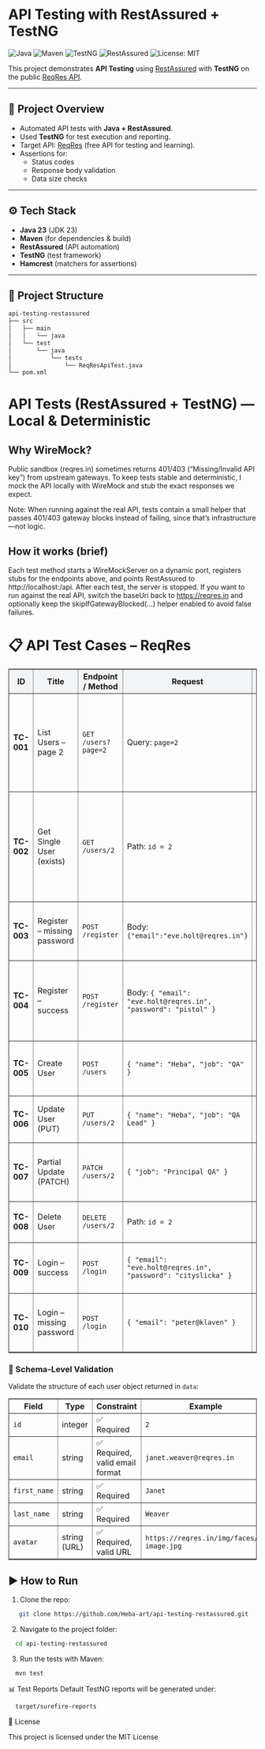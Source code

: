 # API Testing with RestAssured + TestNG

![Java](https://img.shields.io/badge/Java-23-blue?logo=java)
![Maven](https://img.shields.io/badge/Maven-Build-orange?logo=apachemaven)
![TestNG](https://img.shields.io/badge/TestNG-Framework-brightgreen)
![RestAssured](https://img.shields.io/badge/RestAssured-API--Testing-yellow)
![License: MIT](https://img.shields.io/badge/License-MIT-green)

This project demonstrates **API Testing** using [RestAssured](https://rest-assured.io/) with **TestNG** on the public [ReqRes API](https://reqres.in/).

---

## 📌 Project Overview
- Automated API tests with **Java + RestAssured**.
- Used **TestNG** for test execution and reporting.
- Target API: [ReqRes](https://reqres.in/) (free API for testing and learning).
- Assertions for:
    - Status codes
    - Response body validation
    - Data size checks

---

## ⚙️ Tech Stack
- **Java 23** (JDK 23)
- **Maven** (for dependencies & build)
- **RestAssured** (API automation)
- **TestNG** (test framework)
- **Hamcrest** (matchers for assertions)

---

## 📂 Project Structure
```bash
api-testing-restassured
├── src
│   ├── main
│   │   └── java
│   └── test
│       └── java
│           └── tests
│               └── ReqResApiTest.java
└── pom.xml
```
# API Tests (RestAssured + TestNG) — Local & Deterministic
## Why WireMock?
Public sandbox (reqres.in) sometimes returns 401/403 (“Missing/Invalid API key”) from upstream gateways. To keep tests stable and deterministic, I mock the API locally with WireMock and stub the exact responses we expect.

Note: When running against the real API, tests contain a small helper that passes 401/403 gateway blocks instead of failing, since that’s infrastructure—not logic.

## How it works (brief)
Each test method starts a WireMockServer on a dynamic port, registers stubs for the endpoints above, and points RestAssured to http://localhost:<port>/api.
After each test, the server is stopped.
If you want to run against the real API, switch the baseUri back to https://reqres.in and optionally keep the skipIfGatewayBlocked(...) helper enabled to avoid false failures.

# 📋 API Test Cases – ReqRes

<table border="1" cellpadding="6" cellspacing="0" width="100%">
<thead style="background:#f3f4f6;">
<tr>
<th>ID</th>
<th>Title</th>
<th>Endpoint / Method</th>
<th>Request</th>
<th>Validations (Assertions)</th>
<th>Expected HTTP</th>
<th>Notes</th>
</tr>
</thead>
<tbody>
<tr>
<td><b>TC-001</b></td>
<td>List Users – page 2</td>
<td><code>GET /users?page=2</code></td>
<td>Query: <code>page=2</code></td>
<td>
• <code>statusCode == 200</code><br/>
• <code>page == 2</code><br/>
• <code>data.size() > 0</code><br/>
• Fields: <code>id, email, first_name, last_name, avatar</code>
</td>
<td>🟢 <b>200 OK</b></td>
<td>Matches <code>testGetUsers</code> implemented.</td>
</tr>
<tr>
<td><b>TC-002</b></td>
<td>Get Single User (exists)</td>
<td><code>GET /users/2</code></td>
<td>Path: <code>id = 2</code></td>
<td>
• <code>statusCode == 200</code><br/>
• <code>data.id == 2</code><br/>
• Fields exist: <code>email, first_name, last_name, avatar</code><br/>
• <code>support</code> contains <code>url, text</code>
</td>
<td>🟢 <b>200 OK</b></td>
<td>Positive path.</td>
</tr>
<tr>
<td><b>TC-003</b></td>
<td>Register – missing password</td>
<td><code>POST /register</code></td>
<td>Body: <code>{"email":"eve.holt@reqres.in"}</code></td>
<td>
• <code>statusCode == 400</code><br/>
• Body has <code>error</code> ("Missing password")
</td>
<td>🟠 <b>400 Bad Request</b></td>
<td>Negative path validation.</td>
</tr>
<tr>
<td><b>TC-004</b></td>
<td>Register – success</td>
<td><code>POST /register</code></td>
<td>Body: <code>{ "email": "eve.holt@reqres.in", "password": "pistol" }</code></td>
<td>
• <code>statusCode == 200</code><br/>
• Body has <code>id</code> (non-empty)<br/>
• Body has <code>token</code> (non-empty)
</td>
<td>🟢 <b>200 OK</b></td>
<td>Positive path for registration.</td>
</tr>
<tr>
<td><b>TC-005</b></td>
<td>Create User</td>
<td><code>POST /users</code></td>
<td><code>{ "name": "Heba", "job": "QA" }</code></td>
<td>
• <code>statusCode == 201</code><br/>
• Body has <code>id, name, job, createdAt</code>
</td>
<td>🟢 <b>201 Created</b></td>
<td>Smoke test for POST.</td>
</tr>
<tr>
<td><b>TC-006</b></td>
<td>Update User (PUT)</td>
<td><code>PUT /users/2</code></td>
<td><code>{ "name": "Heba", "job": "QA Lead" }</code></td>
<td>
• <code>statusCode == 200</code><br/>
• Body has <code>name, job, updatedAt</code>
</td>
<td>🟢 <b>200 OK</b></td>
<td>Full update semantics.</td>
</tr>
<tr>
<td><b>TC-007</b></td>
<td>Partial Update (PATCH)</td>
<td><code>PATCH /users/2</code></td>
<td><code>{ "job": "Principal QA" }</code></td>
<td>
• <code>statusCode == 200</code><br/>
• Body has updated <code>job</code> and <code>updatedAt</code>
</td>
<td>🟢 <b>200 OK</b></td>
<td>Partial update semantics.</td>
</tr>
<tr>
<td><b>TC-008</b></td>
<td>Delete User</td>
<td><code>DELETE /users/2</code></td>
<td>Path: <code>id = 2</code></td>
<td>
• <code>statusCode == 204</code><br/>
• Response body empty
</td>
<td>🟢 <b>204 No Content</b></td>
<td>ReqRes mock API.</td>
</tr>
<tr>
<td><b>TC-009</b></td>
<td>Login – success</td>
<td><code>POST /login</code></td>
<td><code>{ "email": "eve.holt@reqres.in", "password": "cityslicka" }</code></td>
<td>
• <code>statusCode == 200</code><br/>
• Body has <code>token</code> (non-empty)
</td>
<td>🟢 <b>200 OK</b></td>
<td>Valid credentials.</td>
</tr>
<tr>
<td><b>TC-010</b></td>
<td>Login – missing password</td>
<td><code>POST /login</code></td>
<td><code>{ "email": "peter@klaven" }</code></td>
<td>
• <code>statusCode == 400</code><br/>
• Body has <code>error</code> ("Missing password")
</td>
<td>🟠 <b>400 Bad Request</b></td>
<td>Negative path validation.</td>
</tr>
</tbody>
</table>

<h3>🔎 Schema-Level Validation</h3>
<p>Validate the structure of each user object returned in <code>data</code>:</p>

<table border="1" cellpadding="6" cellspacing="0" width="100%">
  <thead>
    <tr>
      <th>Field</th>
      <th>Type</th>
      <th>Constraint</th>
      <th>Example</th>
    </tr>
  </thead>
  <tbody>
    <tr>
      <td><code>id</code></td>
      <td>integer</td>
      <td>✅ Required</td>
      <td><code>2</code></td>
    </tr>
    <tr>
      <td><code>email</code></td>
      <td>string</td>
      <td>✅ Required, valid email format</td>
      <td><code>janet.weaver@reqres.in</code></td>
    </tr>
    <tr>
      <td><code>first_name</code></td>
      <td>string</td>
      <td>✅ Required</td>
      <td><code>Janet</code></td>
    </tr>
    <tr>
      <td><code>last_name</code></td>
      <td>string</td>
      <td>✅ Required</td>
      <td><code>Weaver</code></td>
    </tr>
    <tr>
      <td><code>avatar</code></td>
      <td>string (URL)</td>
      <td>✅ Required, valid URL</td>
      <td><code>https://reqres.in/img/faces/2-image.jpg</code></td>
    </tr>
  </tbody>
</table>



## ▶️ How to Run
1. Clone the repo:

```bash
   git clone https://github.com/Heba-art/api-testing-restassured.git
```
2. Navigate to the project folder:
```bash 
  cd api-testing-restassured
```
3. Run the tests with Maven:
```bash
  mvn test
```
📊 Test Reports
Default TestNG reports will be generated under:
```bash
  target/surefire-reports
```
📜 License

This project is licensed under the MIT License